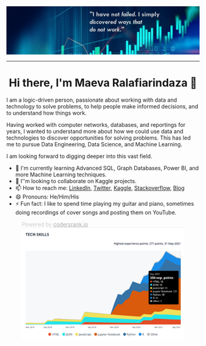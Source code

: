 <!-- Banner picture -->
<img src="images/banner.jfif">

---
<h1 align="center"> Hi there, I'm Maeva Ralafiarindaza 👋</h1>

I am a logic-driven person, passionate about working with data and technology to solve problems, to help people make informed decisions, and to understand how things work.

Having worked with computer networks, databases, and reportings for years, I wanted to understand more about how we could use data and technologies to discover opportunities for solving problems. This has led me to pursue Data Engineering, Data Science, and Machine Learning.

I am looking forward to digging deeper into this vast field.

- 🌱 I'm currently learning Advanced SQL, Graph Databases, Power BI, and more Machine Learning techniques.
- 👯 I’'m looking to collaborate on Kaggle projects.
- 📫 How to reach me: [LinkedIn](https://www.linkedin.com/in/maevaralafiarindaza), [Twitter](https://twitter.com/maevaralafi), [Kaggle](https://www.kaggle.com/maevaralafi), [Stackoverflow](https://stackexchange.com/users/9569098/maevadevs), [Blog](http://maevadevs.github.io)
- 😄 Pronouns: He/Him/His
- ⚡ Fun fact: I like to spend time playing my guitar and piano, sometimes doing recordings of cover songs and posting them on YouTube.

<!-- Banner picture -->
<figure>
    <figcaption style="text-align: left; color: #ccc;">Powered by <a href="https://profile.codersrank.io/user/maevadevs" style="text-align: left; color: #aaa;">codersrank.io</a></figcaption>
    <a href="https://profile.codersrank.io/user/maevadevs"><img src="images/tech-skills.png"></a>
</figure>